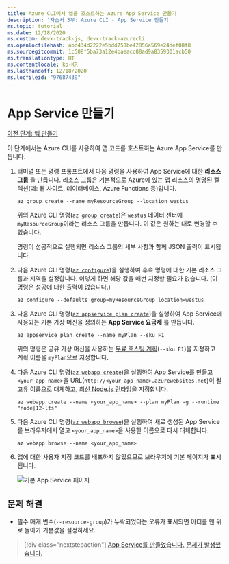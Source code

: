 ```yaml
---
title: Azure CLI에서 앱을 호스트하는 Azure App Service 만들기
description: '자습서 3부: Azure CLI - App Service 만들기'
ms.topic: tutorial
ms.date: 12/18/2020
ms.custom: devx-track-js, devx-track-azurecli
ms.openlocfilehash: abd434d2222e5bdd758be42856a569e24def08f8
ms.sourcegitcommit: 1c508f5ba73a12e4baeacc88ad9a8359301acb50
ms.translationtype: HT
ms.contentlocale: ko-KR
ms.lasthandoff: 12/18/2020
ms.locfileid: "97687439"
---
```

# <a name="create-the-app-service"></a>App Service 만들기

[이전 단계: 앱 만들기](tutorial-vscode-azure-cli-node-02.md)

이 단계에서는 Azure CLI를 사용하여 앱 코드를 호스트하는 Azure App Service를 만듭니다.

1. 터미널 또는 명령 프롬프트에서 다음 명령을 사용하여 App Service에 대한 **리소스 그룹** 을 만듭니다. 리소스 그룹은 기본적으로 Azure에 있는 앱 리소스의 명명된 컬렉션(예: 웹 사이트, 데이터베이스, Azure Functions 등)입니다.

    ```azurecli
    az group create --name myResourceGroup --location westus
    ```

    위의 Azure CLI 명령([`az group create`](/cli/azure/group?view=azure-cli-latest#az_group_create))은 `westus` 데이터 센터에 `myResourceGroup`이라는 리소스 그룹을 만듭니다. 이 값은 원하는 대로 변경할 수 있습니다.

    명령이 성공적으로 실행되면 리소스 그룹의 세부 사항과 함께 JSON 출력이 표시됩니다.

1. 다음 Azure CLI 명령([`az configure`](/cli/azure/config?view=azure-cli-latest))을 실행하여 후속 명령에 대한 기본 리소스 그룹과 지역을 설정합니다. 이렇게 하면 해당 값을 매번 지정할 필요가 없습니다. (이 명령은 성공에 대한 출력이 없습니다.)

    ```azurecli
    az configure --defaults group=myResourceGroup location=westus
    ```

1. 다음 Azure CLI 명령([`az appservice plan create`](/cli/azure/appservice/plan?view=azure-cli-latest#az_appservice_plan_create))을 실행하여 App Service에 사용되는 기본 가상 머신을 정의하는 **App Service 요금제** 를 만듭니다.

    ```azurecli
    az appservice plan create --name myPlan --sku F1
    ```

    위의 명령은 공유 가상 머신을 사용하는 [무료 호스팅 계획](../../core/what-is-azure-for-javascript-development.md#free-tier-resources)(`--sku F1`)을 지정하고 계획 이름을 `myPlan`으로 지정합니다. 

1. 다음 Azure CLI 명령([`az webapp create`](/cli/azure/webapp?view=azure-cli-latest#az_webapp_create))을 실행하여 App Service를 만들고 `<your_app_name>`을 URL(`http://<your_app_name>.azurewebsites.net`)이 될 고유 이름으로 대체하고, [최신 Node.js 런타임](/cli/azure/webapp?view=azure-cli-latest#az_webapp_list_runtimes&preserve-view=false)을 지정합니다. 

    ```azurecli
    az webapp create --name <your_app_name> --plan myPlan -g --runtime "node|12-lts"
    ```


1. 다음 Azure CLI 명령([`az webapp browse`](/cli/azure/webapp?view=azure-cli-latest#az_webapp_browse))을 실행하여 새로 생성된 App Service를 브라우저에서 열고 `<your_app_name>`을 사용한 이름으로 다시 대체합니다.

    ```azurecli
    az webapp browse --name <your_app_name>
    ```

1. 앱에 대한 사용자 지정 코드를 배포하지 않았으므로 브라우저에 기본 페이지가 표시됩니다.

    ![기본 App Service 페이지](../../media/azure-cli/azure-default-page.png)

## <a name="troubleshooting"></a>문제 해결

* 필수 매개 변수(`--resource-group`)가 누락되었다는 오류가 표시되면 아티클 맨 위로 돌아가 기본값을 설정하세요. 

> [!div class="nextstepaction"]
> [App Service를 만들었습니다.](tutorial-vscode-azure-cli-node-04.md) [문제가 발생했습니다.](https://www.research.net/r/PWZWZ52?tutorial=node-deployment&step=create-website)

